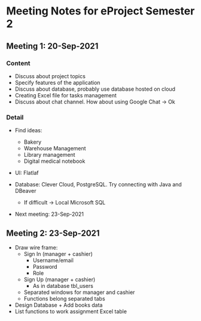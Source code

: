 # Meeting Notes for eProject Semester 2

## Meeting 1: 20-Sep-2021

### Content

- Discuss about project topics
- Specify features of the application
- Discuss about database, probably use database hosted on cloud
- Creating Excel file for tasks management
- Discuss about chat channel. How about using Google Chat -> Ok

### Detail

- Find ideas:
  - Bakery
  - Warehouse Management
  - Library management
  - Digital medical notebook

- UI: Flatlaf
- Database: Clever Cloud, PostgreSQL. Try connecting with Java and DBeaver
  - If difficult -> Local Microsoft SQL

- Next meeting: 23-Sep-2021
  
## Meeting 2: 23-Sep-2021

- Draw wire frame:
  - Sign In (manager + cashier)
    - Username/email
    - Password
    - Role
  - Sign Up (manager + cashier)
    - As in database tbl_users
  - Separated windows for manager and cashier
  - Functions belong separated tabs
- Design Database + Add books data
- List functions to work assignment Excel table 




